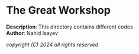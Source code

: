# The Great Workshop

**Description**: This directory contains different codes  
**Author**: Nahid Isayev  



*copyright (C) 2024 all rights reserved*